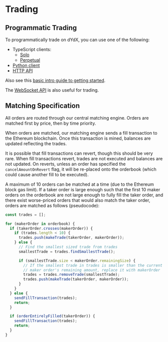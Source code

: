 # Trading

## Programmatic Trading

To programmatically trade on dYdX, you can use one of the following:

- TypeScript clients:
  - [Solo](typescript.md)
  - [Perpetual](perpetual-typescript.md)
- [Python client](python.md)
- [HTTP API](api.md)

Also see this [basic intro guide to getting started](https://medium.com/dydxderivatives/programatic-trading-on-dydx-4c74b8e86d88).

The [WebSocket API](wensocket.md) is also useful for trading.

## Matching Specification

All orders are routed through our central matching engine. Orders are matched first by price, then by time priority.

When orders are matched, our matching engine sends a fill transaction to the Ethereum blockchain. Once this transaction is mined, balances are updated reflecting the trades.

It is possible that fill transactions can revert, though this should be very rare. When fill transactions revert, trades are not executed and balances are not updated. On reverts, unless an order has specified the `cancelAmountOnRevert` flag, it will be re-placed onto the orderbook (which could cause another fill to be executed).

A maximum of 10 orders can be matched at a time (due to the Ethereum block gas limit). If a taker order is large enough such that the first 10 maker orders on the orderbook are not large enough to fully fill the taker order, and there exist worse-priced orders that would also match the taker order, orders are matched as follows (pseudocode):

```javascript
const trades = [];

for (makerOrder in orderbook) {
  if (takerOrder.crosses(makerOrder)) {
    if (trades.length < 10) {
      trades.push(makeTrade(takerOrder, makerOrder));
    } else {
      // Find the smallest sized trade from trades
      smallestTrade = trades.findSmallestTrade();

      if (smallestTrade.size < makerOrder.remainingSize) {
        // If the smallest trade in trades is smaller than the current
        // maker order's remaining amount, replace it with makerOrder
        trades = trades.removeTrade(smallestTrade);
        trades.push(makeTrade(takerOrder, makerOrder));
      }
    }
  } else {
    sendFillTransaction(trades);
    return;
  }

  if (orderEntirelyFilled(takerOrder)) {
    sendFillTransaction(trades);
    return;
  }
}
```
